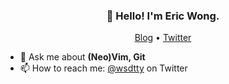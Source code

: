 <h3 align="center">👋 Hello! I'm Eric Wong.</h3>
<p align="center">
  <a href="https://wsdjeg.net">Blog</a> •
  <a href="https://twitter.com/wsdtty">Twitter</a>
</p>


- 💬 Ask me about **(Neo)Vim, Git**
- 📫 How to reach me: [@wsdtty](https://twitter.com/wsdtty) on Twitter

